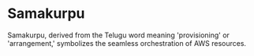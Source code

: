 # Samakurpu
Samakurpu, derived from the Telugu word meaning 'provisioning' or 'arrangement,' symbolizes the seamless orchestration of AWS resources. 

